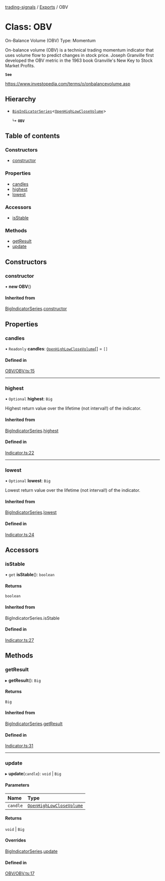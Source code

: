 [trading-signals](../README.md) / [Exports](../modules.md) / OBV

# Class: OBV

On-Balance Volume (OBV) Type: Momentum

On-balance volume (OBV) is a technical trading momentum indicator that uses volume flow to predict changes in stock price. Joseph Granville first developed the OBV metric in the 1963 book Granville's New Key to Stock Market Profits.

**`See`**

https://www.investopedia.com/terms/o/onbalancevolume.asp

## Hierarchy

- [`BigIndicatorSeries`](BigIndicatorSeries.md)<[`OpenHighLowCloseVolume`](../modules.md#openhighlowclosevolume)\>

  ↳ **`OBV`**

## Table of contents

### Constructors

- [constructor](OBV.md#constructor)

### Properties

- [candles](OBV.md#candles)
- [highest](OBV.md#highest)
- [lowest](OBV.md#lowest)

### Accessors

- [isStable](OBV.md#isstable)

### Methods

- [getResult](OBV.md#getresult)
- [update](OBV.md#update)

## Constructors

### constructor

• **new OBV**()

#### Inherited from

[BigIndicatorSeries](BigIndicatorSeries.md).[constructor](BigIndicatorSeries.md#constructor)

## Properties

### candles

• `Readonly` **candles**: [`OpenHighLowCloseVolume`](../modules.md#openhighlowclosevolume)[] = `[]`

#### Defined in

[OBV/OBV.ts:15](https://github.com/bennycode/trading-signals/blob/53d8192/src/OBV/OBV.ts#L15)

---

### highest

• `Optional` **highest**: `Big`

Highest return value over the lifetime (not interval!) of the indicator.

#### Inherited from

[BigIndicatorSeries](BigIndicatorSeries.md).[highest](BigIndicatorSeries.md#highest)

#### Defined in

[Indicator.ts:22](https://github.com/bennycode/trading-signals/blob/53d8192/src/Indicator.ts#L22)

---

### lowest

• `Optional` **lowest**: `Big`

Lowest return value over the lifetime (not interval!) of the indicator.

#### Inherited from

[BigIndicatorSeries](BigIndicatorSeries.md).[lowest](BigIndicatorSeries.md#lowest)

#### Defined in

[Indicator.ts:24](https://github.com/bennycode/trading-signals/blob/53d8192/src/Indicator.ts#L24)

## Accessors

### isStable

• `get` **isStable**(): `boolean`

#### Returns

`boolean`

#### Inherited from

BigIndicatorSeries.isStable

#### Defined in

[Indicator.ts:27](https://github.com/bennycode/trading-signals/blob/53d8192/src/Indicator.ts#L27)

## Methods

### getResult

▸ **getResult**(): `Big`

#### Returns

`Big`

#### Inherited from

[BigIndicatorSeries](BigIndicatorSeries.md).[getResult](BigIndicatorSeries.md#getresult)

#### Defined in

[Indicator.ts:31](https://github.com/bennycode/trading-signals/blob/53d8192/src/Indicator.ts#L31)

---

### update

▸ **update**(`candle`): `void` \| `Big`

#### Parameters

| Name     | Type                                                             |
| :------- | :--------------------------------------------------------------- |
| `candle` | [`OpenHighLowCloseVolume`](../modules.md#openhighlowclosevolume) |

#### Returns

`void` \| `Big`

#### Overrides

[BigIndicatorSeries](BigIndicatorSeries.md).[update](BigIndicatorSeries.md#update)

#### Defined in

[OBV/OBV.ts:17](https://github.com/bennycode/trading-signals/blob/53d8192/src/OBV/OBV.ts#L17)
